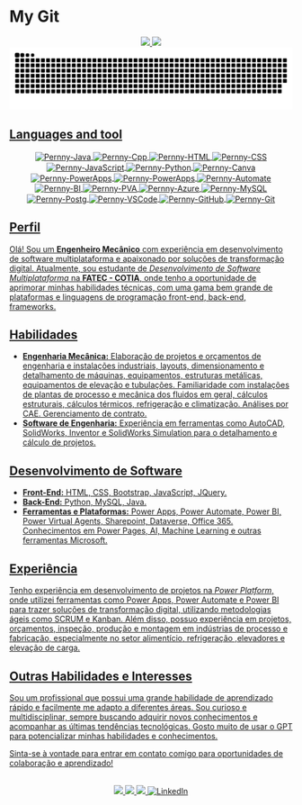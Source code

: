 # My Git

<div align="center">
  <a href="[https://github.com/PernnyDev](https://github.com/PernnyDev)">
  <img height="180em" src="https://github-profile-summary-cards.vercel.app/api/cards/stats?username=PernnyDev&theme=radical"/>
  <img height="180em" src="https://github-profile-summary-cards.vercel.app/api/cards/repos-per-language?username=PernnyDev&theme=radical"/>
</div>

<picture>
  <source media="(prefers-color-scheme: dark)" srcset="https://raw.githubusercontent.com/platane/platane/output/github-contribution-grid-snake-dark.svg">
  <source media="(prefers-color-scheme: light)" srcset="https://raw.githubusercontent.com/platane/platane/output/github-contribution-grid-snake.svg">
  <img alt="github contribution grid snake animation" src="https://raw.githubusercontent.com/platane/platane/output/github-contribution-grid-snake.svg">
</picture>



## Languages and tool

<div align="center">
  <img align="center" alt="Pernny-Java" height="60" width="60" src="https://cdn.jsdelivr.net/gh/devicons/devicon/icons/java/java-original-wordmark.svg">
  <img align="center" alt="Pernny-Cpp" height="60" width="60" src="https://cdn.jsdelivr.net/gh/devicons/devicon/icons/cplusplus/cplusplus-original.svg"> 
  <img align="center" alt="Pernny-HTML" height="60" width="60" src="https://cdn.jsdelivr.net/gh/devicons/devicon/icons/html5/html5-original-wordmark.svg">
  <img align="center" alt="Pernny-CSS" height="60" width="60" src="https://cdn.jsdelivr.net/gh/devicons/devicon/icons/css3/css3-original-wordmark.svg">
  <img align="center" alt="Pernny-JavaScript" height="60" width="60" src="https://cdn.jsdelivr.net/gh/devicons/devicon/icons/javascript/javascript-original.svg">
  <img align="center" alt="Pernny-Python" height="60" width="60" src="https://cdn.jsdelivr.net/gh/devicons/devicon/icons/python/python-original-wordmark.svg">
  <img align="center" alt="Pernny-Canva" height="60" width="60" src="https://cdn.jsdelivr.net/gh/devicons/devicon/icons/canva/canva-original.svg">
  <img align="center" alt="Pernny-PowerApps" height="60" width="60" src="https://powerbi.microsoft.com/pictures/application-logos/svg/powerapps.svg">
  <img align="center" alt="Pernny-PowerApps" height="60" width="60" src="https://powerbi.microsoft.com/pictures/application-logos/svg/powerautomate.svg">
  <img align="center" alt="Pernny-Automate" height="60" width="60" src="https://powerapps.microsoft.com/images/application-logos/svg/powerbi.svg">
  <img align="center" alt="Pernny-BI" height="60" width="60" src="https://powerbi.microsoft.com/pictures/application-logos/svg/powervirtualagents.svg">
  <img align="center" alt="Pernny-PVA" height="60" width="60" src="https://powerbi.microsoft.com/pictures/application-logos/svg/powerpages.svg">
  <img align="center" alt="Pernny-Azure" height="60" width="60" src="https://cdn.jsdelivr.net/gh/devicons/devicon/icons/azure/azure-original.svg">
  <img align="center" alt="Pernny-MySQL" height="60" width="60" src="https://cdn.jsdelivr.net/gh/devicons/devicon/icons/mysql/mysql-original-wordmark.svg">
  <img align="center" alt="Pernny-Postg" height="60" width="60" src="https://cdn.jsdelivr.net/gh/devicons/devicon/icons/postgresql/postgresql-original-wordmark.svg">
  <img align="center" alt="Pernny-VSCode" height="60" width="60" src="https://cdn.jsdelivr.net/gh/devicons/devicon/icons/vscode/vscode-original-wordmark.svg">
  <img align="center" alt="Pernny-GitHub" height="60" width="60" src="https://cdn.jsdelivr.net/gh/devicons/devicon/icons/github/github-original-wordmark.svg">
  <img align="center" alt="Pernny-Git" height="60" width="60" src="https://cdn.jsdelivr.net/gh/devicons/devicon/icons/git/git-original-wordmark.svg">

         
    

   



</div>

<h2>Perfil</h2>

<p>Olá! Sou um <strong>Engenheiro Mecânico</strong> com experiência em desenvolvimento de software multiplataforma e apaixonado por soluções de transformação digital. Atualmente, sou estudante de <em>Desenvolvimento de Software Multiplataforma</em> na <strong>FATEC - COTIA</strong>, onde tenho a oportunidade de aprimorar minhas habilidades técnicas, com uma gama bem grande de plataformas e linguagens de programação front-end, back-end, frameworks.</p>

<h2>Habilidades</h2>

<ul>
  <li><strong>Engenharia Mecânica:</strong> Elaboração de projetos e orçamentos de engenharia e instalações industriais, layouts, dimensionamento e detalhamento de máquinas, equipamentos, estruturas metálicas, equipamentos de elevação e tubulações. Familiaridade com instalações de plantas de processo e mecânica dos fluidos em geral, cálculos estruturais, cálculos térmicos, refrigeração e climatização. Análises por CAE. Gerenciamento de contrato.</li>
  <li><strong>Software de Engenharia:</strong> Experiência em ferramentas como AutoCAD, SolidWorks, Inventor e SolidWorks Simulation para o detalhamento e cálculo de projetos.</li>
</ul>

<h2>Desenvolvimento de Software</h2>

<ul>
  <li><strong>Front-End:</strong> HTML, CSS, Bootstrap, JavaScript, JQuery.</li>
  <li><strong>Back-End:</strong> Python, MySQL, Java.</li>
  <li><strong>Ferramentas e Plataformas:</strong> Power Apps, Power Automate, Power BI, Power Virtual Agents, Sharepoint, Dataverse, Office 365. Conhecimentos em Power Pages, AI, Machine Learning e outras ferramentas Microsoft.</li>
</ul>

<h2>Experiência</h2>

<p>Tenho experiência em desenvolvimento de projetos na <em>Power Platform</em>, onde utilizei ferramentas como Power Apps, Power Automate e Power BI para trazer soluções de transformação digital, utilizando metodologias ágeis como SCRUM e Kanban. Além disso, possuo experiência em projetos, orçamentos, inspeção, produção e montagem em indústrias de processo e fabricação, especialmente no setor alimentício, refrigeração ,elevadores e elevação de carga.</p>

<h2>Outras Habilidades e Interesses</h2>

<p>Sou um profissional que possui uma grande habilidade de aprendizado rápido e facilmente me adapto a diferentes áreas. Sou curioso e multidisciplinar, sempre buscando adquirir novos conhecimentos e acompanhar as últimas tendências tecnológicas. Gosto muito de usar o GPT para potencializar minhas habilidades e conhecimentos.</p>

<p>Sinta-se à vontade para entrar em contato comigo para oportunidades de colaboração e aprendizado! </p>
<div align="center">
  <br>
  <a href="https://contate.me/pernnydev">
   <img src="https://img.shields.io/badge/WhatsApp-25D366?style=for-the-badge&logo=whatsapp&logoColor=white" target="_blank">
  </a>
  <a href="https://discord.gg/pfReNYrF">
   <img src="https://img.shields.io/badge/Discord-7289DA?style=for-the-badge&logo=discord&logoColor=white" target="_blank">
  </a>
  <a href="mailto:vinicius_eng_mec@outlook.com">
   <img src="https://img.shields.io/badge/Microsoft_Outlook-0078D4?style=for-the-badge&logo=microsoft-outlook&logoColor=white" target="_blank">
  </a>
  <a href="https://www.linkedin.com/in/vin%C3%ADcius-nascimento-ribeiro-57a29b136/">
    <img src="https://img.shields.io/badge/LinkedIn-0077B5?style=for-the-badge&logo=linkedin&logoColor=white" alt="LinkedIn">
  </a>
</div>





